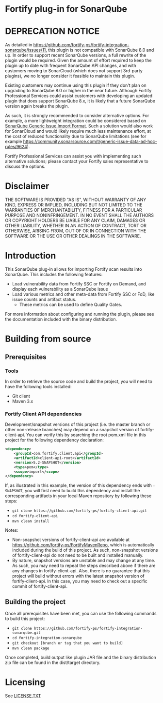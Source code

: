 # Fortify plug-in for SonarQube

DEPRECATION NOTICE
====
As detailed in https://github.com/fortify-ps/fortify-integration-sonarqube/issues/11, this plugin is not compatible with SonarQube 8.0 and up. In order to support recent SonarQube versions, a full rewrite of the plugin would be required. Given the amount of effort required to keep the plugin up to date with frequent SonarQube API changes, and with customers moving to SonarCloud (which does not support 3rd-party plugins), we no longer consider it feasible to maintain this plugin. 

Existing customers may continue using this plugin if they don't plan on upgrading to SonarQube 8.0 or higher in the near future. Although Fortify Professional Services could assist customers with developing an updated plugin that does support SonarQube 8.x, it is likely that a future SonarQube version again breaks the plugin.

As such, it is strongly recommended to consider alternative options. For example, a more lightweight integration could be considered based on [SonarQube Generic Issue Import Format](https://docs.sonarqube.org/latest/analysis/generic-issue/). Such a solution would also work for SonarCloud and would likely require much less maintenance effort, at the cost of reduced functionality due to SonarQube limitations (see for example https://community.sonarsource.com/t/generic-issue-data-ad-hoc-rules/9624). 

Fortify Professional Services can assist you with implementing such alternative solutions; please contact your Fortify sales representative to discuss the options.

Disclaimer
====
THE SOFTWARE IS PROVIDED "AS IS", WITHOUT WARRANTY OF ANY 
KIND, EXPRESS OR IMPLIED, INCLUDING BUT NOT LIMITED TO THE 
WARRANTIES OF MERCHANTABILITY, FITNESS FOR A PARTICULAR 
PURPOSE AND NONINFRINGEMENT. IN NO EVENT SHALL THE 
AUTHORS OR COPYRIGHT HOLDERS BE LIABLE FOR ANY CLAIM, 
DAMAGES OR OTHER LIABILITY, WHETHER IN AN ACTION OF 
CONTRACT, TORT OR OTHERWISE, ARISING FROM, OUT OF OR IN 
CONNECTION WITH THE SOFTWARE OR THE USE OR OTHER 
DEALINGS IN THE SOFTWARE.

Introduction
====
This SonarQube plug-in allows for importing Fortify scan results into SonarQube. This includes the following features:
* Load vulnerability data from Fortify SSC or Fortify on Demand, and display each vulnerability as a SonarQube issue
* Load various metrics and other meta-data from Fortify SSC or FoD, like issue counts and artifact status. 
    * These metrics can be used to define Quality Gates.
    
For more information about configuring and running the plugin, please see the documentation included with the binary distribution.
    
Building from source
====

Prerequisites
----

### Tools
In order to retrieve the source code and build the project, you will need to have the following tools installed:

* Git client
* Maven 3.x

### Fortify Client API dependencies
Development/snapshot versions of this project (i.e. the master branch or other non-release branches) may depend on
a snapshot version of fortify-client-api. You can verify this by searching the root pom.xml file in this project 
for the following dependency declaration:

```xml
<dependency>
	<groupId>com.fortify.client.api</groupId>
	<artifactId>client-api-root</artifactId>
	<version>5.2-SNAPSHOT</version>
	<type>pom</type>
	<scope>import</scope>
</dependency>
```

If, as illustrated in this example, the version of this dependency ends with `-SNAPSHOT`, you will first need to 
build this dependency and install the corresponding artifacts in your local Maven repository by following these steps:

* `git clone https://github.com/fortify-ps/fortify-client-api.git`
* `cd fortify-client-api`
* `mvn clean install`

Notes:

* Non-snapshot versions of fortify-client-api are available at https://github.com/fortify-ps/FortifyMavenRepo,
  which is automatically included during the build of this project. As such, non-snapshot versions of 
  fortify-client-api do not need to be built and installed manually.
* By nature, snapshot versions are unstable and may change at any time. As such, you may need to repeat the
  steps described above if there are any changes in fortify-client-api. Also, there is no guarantee that this 
  project will build without errors with the latest snapshot version of fortify-client-api. In this case, you 
  may need to check out a specific commit of fortify-client-api. 
  
Building the project
----
Once all prerequisites have been met, you can use the following commands to build this project:

* `git clone https://github.com/fortify-ps/fortify-integration-sonarqube.git`
* `cd fortify-integration-sonarqube`
* `git checkout [branch or tag that you want to build]`
* `mvn clean package`

Once completed, build output like plugin JAR file and the binary distribution zip file 
can be found in the dist/target directory.
   

# Licensing

See [LICENSE.TXT](LICENSE.TXT)

